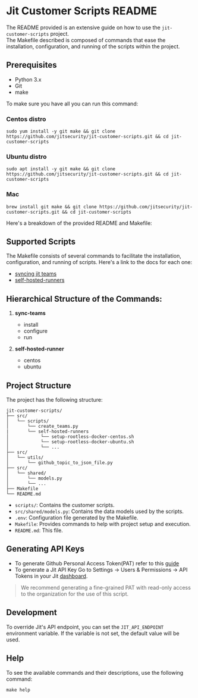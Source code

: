 # Jit Customer Scripts README

The README provided is an extensive guide on how to use the `jit-customer-scripts` project. \
The Makefile described is composed of commands that ease the installation, configuration, and running of the scripts
within the project.

## Prerequisites

- Python 3.x
- Git
- make

To make sure you have all you can run this command:

### Centos distro

```shell
sudo yum install -y git make && git clone https://github.com/jitsecurity/jit-customer-scripts.git && cd jit-customer-scripts
```

### Ubuntu distro

```shell
sudo apt install -y git make && git clone https://github.com/jitsecurity/jit-customer-scripts.git && cd jit-customer-scripts
```

### Mac

```shell
brew install git make && git clone https://github.com/jitsecurity/jit-customer-scripts.git && cd jit-customer-scripts
```

Here's a breakdown of the provided README and Makefile:

## Supported Scripts

The Makefile consists of several commands to facilitate the installation, configuration, and running of scripts. Here's
a link to the docs for each one:

* [syncing jit teams](src/scripts/sync_teams/sync-teams.md)
* [self-hosted-runners](src/scripts/self-hosted-runners/README.md)

## Hierarchical Structure of the Commands:

1. **sync-teams**
    - install
    - configure
    - run

2. **self-hosted-runner**
    - centos
    - ubuntu

## Project Structure

The project has the following structure:

```
jit-customer-scripts/
├── src/
│   └── scripts/
│       └── create_teams.py
|       └── self-hosted-runners
│            └── setup-rootless-docker-centos.sh
│            └── setup-rootless-docker-ubuntu.sh
│            └── ...
├── src/
│   └── utils/
│       └── github_topic_to_json_file.py
├── src/
│   └── shared/
│       └── models.py
│       └── ...
├── Makefile
└── README.md
```

- `scripts/`: Contains the customer scripts.
- `src/shared/models.py`: Contains the data models used by the scripts.
- `.env`: Configuration file generated by the Makefile.
- `Makefile`: Provides commands to help with project setup and execution.
- `README.md`: This file.

## Generating API Keys

* To generate Github Personal Access Token(PAT) refer to
  this [guide](https://docs.github.com/en/authentication/keeping-your-account-and-data-secure/managing-your-personal-access-tokens#creating-a-personal-access-token-classic)
* To generate a Jit API Key Go to Settings -> Users & Permissions -> API Tokens in your
  Jit [dashboard](https://platform.jit.io).

> We recommend generating a fine-grained PAT with read-only access to the organization for the use of this script.

## Development

To override Jit's API endpoint, you can set the `JIT_API_ENDPOINT` environment variable. If the variable is not set, the
default value will be used.

## Help

To see the available commands and their descriptions, use the following command:

```shell
make help
```
